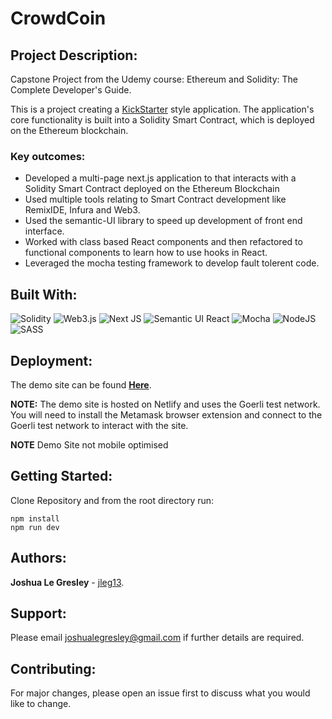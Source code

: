 # CrowdCoin

## Project Description:

Capstone Project from the Udemy course: Ethereum and Solidity: The Complete Developer's Guide.

This is a project creating a [KickStarter](https://www.kickstarter.com/) style application. The application's core functionality is built into a Solidity Smart Contract, which is deployed on the Ethereum blockchain.

### Key outcomes:

- Developed a multi-page next.js application to that interacts with a Solidity Smart Contract deployed on the Ethereum Blockchain
- Used multiple tools relating to Smart Contract development like RemixIDE, Infura and Web3.
- Used the semantic-UI library to speed up development of front end interface.
- Worked with class based React components and then refactored to functional components to learn how to use hooks in React.
- Leveraged the mocha testing framework to develop fault tolerent code.

## Built With:

![Solidity](https://img.shields.io/badge/Solidity-%23363636.svg?style=for-the-badge&logo=solidity&logoColor=white)
![Web3.js](https://img.shields.io/badge/web3.js-F16822?style=for-the-badge&logo=web3.js&logoColor=white)
![Next JS](https://img.shields.io/badge/Next-black?style=for-the-badge&logo=next.js&logoColor=white)
![Semantic UI React](https://img.shields.io/badge/Semantic%20UI%20React-%2335BDB2.svg?style=for-the-badge&logo=SemanticUIReact&logoColor=white)
![Mocha](https://img.shields.io/badge/-mocha-%238D6748?style=for-the-badge&logo=mocha&logoColor=white)
![NodeJS](https://img.shields.io/badge/node.js-6DA55F?style=for-the-badge&logo=node.js&logoColor=white)
![SASS](https://img.shields.io/badge/SASS-hotpink.svg?style=for-the-badge&logo=SASS&logoColor=white)

## Deployment:

The demo site can be found [**Here**](https://grand-treacle-7b4fe2.netlify.app/).

**NOTE:** The demo site is hosted on Netlify and uses the Goerli test network. You will need to install the Metamask browser extension and connect to the Goerli test network to interact with the site.

**NOTE** Demo Site not mobile optimised

## Getting Started:

Clone Repository and from the root directory run:

```
npm install
npm run dev
```

## Authors:

**Joshua Le Gresley** - [jleg13](https://https://github.com/jleg13).

## Support:
Please email joshualegresley@gmail.com if further details are required.

## Contributing:
For major changes, please open an issue first to discuss what you would like to change.
